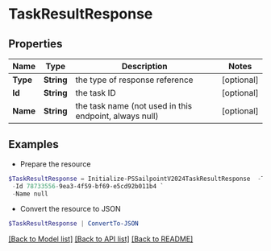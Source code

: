 # TaskResultResponse
## Properties

Name | Type | Description | Notes
------------ | ------------- | ------------- | -------------
**Type** | **String** | the type of response reference | [optional] 
**Id** | **String** | the task ID | [optional] 
**Name** | **String** | the task name (not used in this endpoint, always null) | [optional] 

## Examples

- Prepare the resource
```powershell
$TaskResultResponse = Initialize-PSSailpointV2024TaskResultResponse  -Type TASK_RESULT `
 -Id 78733556-9ea3-4f59-bf69-e5cd92b011b4 `
 -Name null
```

- Convert the resource to JSON
```powershell
$TaskResultResponse | ConvertTo-JSON
```

[[Back to Model list]](../README.md#documentation-for-models) [[Back to API list]](../README.md#documentation-for-api-endpoints) [[Back to README]](../README.md)


